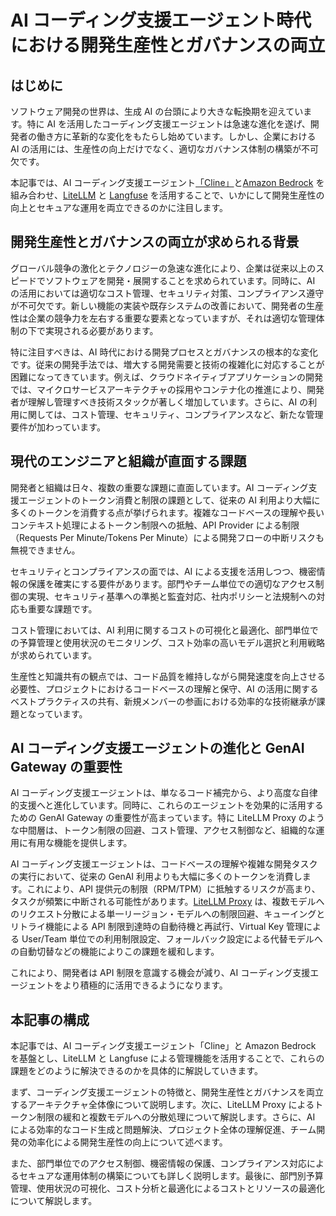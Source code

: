 # AI コーディング支援エージェント時代における開発生産性とガバナンスの両立

## はじめに

ソフトウェア開発の世界は、生成 AI の台頭により大きな転換期を迎えています。特に AI を活用したコーディング支援エージェントは急速な進化を遂げ、開発者の働き方に革新的な変化をもたらし始めています。しかし、企業における AI の活用には、生産性の向上だけでなく、適切なガバナンス体制の構築が不可欠です。

本記事では、AI コーディング支援エージェント[「Cline」](https://github.com/cline/cline)と[Amazon Bedrock](https://aws.amazon.com/jp/bedrock/) を組み合わせ、[LiteLLM](https://github.com/BerriAI/litellm) と [Langfuse](https://langfuse.com/) を活用することで、いかにして開発生産性の向上とセキュアな運用を両立できるのかに注目します。

## 開発生産性とガバナンスの両立が求められる背景

グローバル競争の激化とテクノロジーの急速な進化により、企業は従来以上のスピードでソフトウェアを開発・展開することを求められています。同時に、AI の活用においては適切なコスト管理、セキュリティ対策、コンプライアンス遵守が不可欠です。新しい機能の実装や既存システムの改善において、開発者の生産性は企業の競争力を左右する重要な要素となっていますが、それは適切な管理体制の下で実現される必要があります。

特に注目すべきは、AI 時代における開発プロセスとガバナンスの根本的な変化です。従来の開発手法では、増大する開発需要と技術の複雑化に対応することが困難になってきています。例えば、クラウドネイティブアプリケーションの開発では、マイクロサービスアーキテクチャの採用やコンテナ化の推進により、開発者が理解し管理すべき技術スタックが著しく増加しています。さらに、AI の利用に関しては、コスト管理、セキュリティ、コンプライアンスなど、新たな管理要件が加わっています。

## 現代のエンジニアと組織が直面する課題

開発者と組織は日々、複数の重要な課題に直面しています。AI コーディング支援エージェントのトークン消費と制限の課題として、従来の AI 利用より大幅に多くのトークンを消費する点が挙げられます。複雑なコードベースの理解や長いコンテキスト処理によるトークン制限への抵触、API Provider による制限（Requests Per Minute/Tokens Per Minute）による開発フローの中断リスクも無視できません。

セキュリティとコンプライアンスの面では、AI による支援を活用しつつ、機密情報の保護を確実にする要件があります。部門やチーム単位での適切なアクセス制御の実現、セキュリティ基準への準拠と監査対応、社内ポリシーと法規制への対応も重要な課題です。

コスト管理においては、AI 利用に関するコストの可視化と最適化、部門単位での予算管理と使用状況のモニタリング、コスト効率の高いモデル選択と利用戦略が求められています。

生産性と知識共有の観点では、コード品質を維持しながら開発速度を向上させる必要性、プロジェクトにおけるコードベースの理解と保守、AI の活用に関するベストプラクティスの共有、新規メンバーの参画における効率的な技術継承が課題となっています。

## AI コーディング支援エージェントの進化と GenAI Gateway の重要性

AI コーディング支援エージェントは、単なるコード補完から、より高度な自律的支援へと進化しています。同時に、これらのエージェントを効果的に活用するための GenAI Gateway の重要性が高まっています。特に LiteLLM Proxy のような中間層は、トークン制限の回避、コスト管理、アクセス制御など、組織的な運用に有用な機能を提供します。

AI コーディング支援エージェントは、コードベースの理解や複雑な開発タスクの実行において、従来の GenAI 利用よりも大幅に多くのトークンを消費します。これにより、API 提供元の制限（RPM/TPM）に抵触するリスクが高まり、タスクが頻繁に中断される可能性があります。[LiteLLM Proxy](https://docs.litellm.ai/docs/simple_proxy) は、複数モデルへのリクエスト分散による単一リージョン・モデルへの制限回避、キューイングとリトライ機能による API 制限到達時の自動待機と再試行、Virtual Key 管理による User/Team 単位での利用制限設定、フォールバック設定による代替モデルへの自動切替などの機能によりこの課題を緩和します。

これにより、開発者は API 制限を意識する機会が減り、AI コーディング支援エージェントをより積極的に活用できるようになります。

## 本記事の構成

本記事では、AI コーディング支援エージェント「Cline」と Amazon Bedrock を基盤とし、LiteLLM と Langfuse による管理機能を活用することで、これらの課題をどのように解決できるのかを具体的に解説していきます。

まず、コーディング支援エージェントの特徴と、開発生産性とガバナンスを両立するアーキテクチャ全体像について説明します。次に、LiteLLM Proxy によるトークン制限の緩和と複数モデルへの分散処理について解説します。さらに、AI による効率的なコード生成と問題解決、プロジェクト全体の理解促進、チーム開発の効率化による開発生産性の向上について述べます。

また、部門単位でのアクセス制御、機密情報の保護、コンプライアンス対応によるセキュアな運用体制の構築についても詳しく説明します。最後に、部門別予算管理、使用状況の可視化、コスト分析と最適化によるコストとリソースの最適化について解説します。
